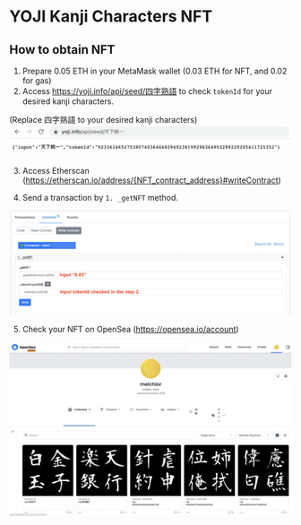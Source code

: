 # YOJI Kanji Characters NFT
## How to obtain NFT

1. Prepare 0.05 ETH in your MetaMask wallet (0.03 ETH for NFT, and 0.02 for gas)
2. Access https://yoji.info/api/seed/四字熟語 to check `tokenId` for your desired kanji characters.

(Replace 四字熟語 to your desired kanji characters)
![getTokenId](/assets/images/checkTokenId.png)

3. Access Etherscan (https://etherscan.io/address/{NFT_contract_address}#writeContract)

4. Send a transaction by `1. _getNFT` method.

![getNFT](/assets/images/getNFT_en.png)

5. Check your NFT on OpenSea (https://opensea.io/account)

![checkOnOpenSea](/assets/images/checkOnOpenSea.png)
